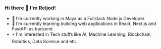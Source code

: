 ### Hi there 👋 I'm Reljod!

- 🔭 I’m currently working in Maya as a Fullstack Node.js Developer
- 🌱 I’m currently learning building web applications in React, Next.js and FastAPI as backend.
- ⚡ I'm interested in Tech stuffs like AI, Machine Learning, Blockchain, Robotics, Data Science and etc.

<!--
**Reljod/Reljod** is a ✨ _special_ ✨ repository because its `README.md` (this file) appears on your GitHub profile.

Here are some ideas to get you started:


-->

